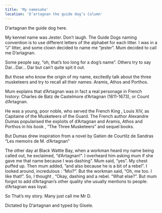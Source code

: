 ```yaml
---
title: 'My namesake'
location: 'D’artagnan the guide dog’s Column'
---
```

D’artagnan the guide dog here.

My kennel name was Jester. Don’t laugh. The Guide Dogs naming convention is to use different letters of the alphabet for each litter. I was in a “J” litter, and some clown decided to name me “jester”.
Mum decided to call me D’artagnan.

Some people say, “oh, that’s too long for a dog’s name”. Others try to say Dar…Dar… Dar but can’t quite spit it out.

But those who know the origin of my name, excitedly talk about the three musketeers and try to recall all their names: Aramis, Athos and Porthos.

Mum explains that d’Artagnan was in fact a real personage in French history: Charles de Batz de Castelmore d’Artagnan (1611-1673), or Count d’Artagnan.

He was a young, poor noble, who served the French King , Louis XIV, as Capitaine of the Musketeers of the Guard. The French author Alexandre Dumas popularised the exploits of d’Artagnan and Aramis, Athos and Porthos in his book , “The Three Musketeers” and sequel books.

But Dumas drew inspiration from a novel by Gatien de Courtilz de Sandras “Les memoirs de M. d’Artagnan”

The other day at Black Wattle Bay, when a workman heard my name being called out, he exclaimed, “d’Artagnan!”. I overheard him asking mum if she gave me that name because I was dashing”. Mum said, “yes”. My chest puffed up. Then mum added, ”and also because he is a bit of a rebel”. I looked around, incredulous : “Moi?”. But the workman said, “Oh, me too. I like that!”. So, I thought , “Okay, dashing and a rebel. “What else?”. But mum forgot to add d’Artagnan’s other quality she usually mentions to people: d’Artagnan was loyal.

So That’s my story. Many just call me Mr D.

Dictated by D’artagnan and typed by Gisele.
